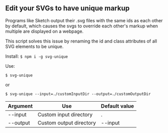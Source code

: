 ## Edit your SVGs to have unique markup

Programs like Sketch output their .svg files with the same ids as each other by default, which causes the svgs to override each other's markup when multiple are displayed on a webpage.

This script solves this issue by renaming the id and class attributes of all SVG elements to be unique.

Install:
`$ npm i -g svg-unique`

Use:

`$ svg-unique`

or

`$ svg-unique --input=./customInputDir --output=./customOutputDir`

| Argument | Use                     | Default value |
| -------- | ----------------------- | ------------- |
| --input  | Custom input directory  | .             |
| --output | Custom output directory | --input       |
